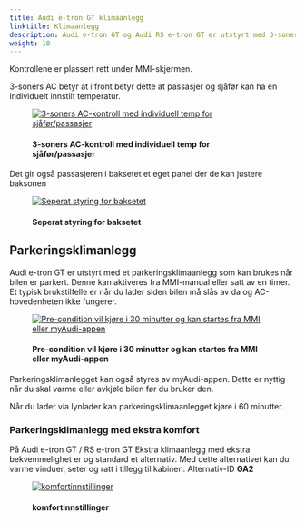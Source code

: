 ```yaml
---
title: Audi e-tron GT klimaanlegg
linktitle: Klimaanlegg
description: Audi e-tron GT og Audi RS e-tron GT er utstyrt med 3-soners klimanlegg som standardutstyr.
weight: 10
---
```

<!-- markdownlint-disable MD033 -->
Kontrollene er plassert rett under MMI-skjermen.

3-soners AC betyr at i front betyr dette at passasjer og sjåfør kan ha en individuelt innstilt temperatur.

<figure>
    <a href="https://media.electrichasgoneaudi.net/multimedia/models/e-tron-gt/technology/climatecontrol/ac3zonecontrol.jpg">
        <img src="https://media.electrichasgoneaudi.net/multimedia/models/e-tron-gt/technology/climatecontrol/ac3zonecontrol.jpg"
        class="img-fluid" alt="3-soners AC-kontroll med individuell temp for sjåfør/passasjer" title="3-soners AC-kontroll med individuell temp for sjåfør/passasjer">
    </a>
    <figcaption><h4>3-soners AC-kontroll med individuell temp for sjåfør/passasjer</h4></figcaption>
</figure>

Det gir også passasjeren i baksetet et eget panel der de kan justere baksonen

<figure>
    <a href="https://media.electrichasgoneaudi.net/multimedia/models/e-tron-gt/technology/climatecontrol/rearaccontrol.jpg">
        <img src="https://media.electrichasgoneaudi.net/multimedia/models/e-tron-gt/technology/climatecontrol/rearaccontrol.jpg"
        class="img-fluid" alt="Seperat styring for baksetet" title="Seperat styring for baksetet">
    </a>
    <figcaption><h4>Seperat styring for baksetet</h4></figcaption>
</figure>

## Parkeringsklimanlegg

Audi e-tron GT er utstyrt med et parkeringsklimaanlegg som kan brukes når bilen er parkert. Denne kan aktiveres fra MMI-manual eller satt av en timer. Et typisk brukstilfelle er når du lader siden bilen må slås av da og AC-hovedenheten ikke fungerer.

<figure>
    <a href="https://media.electrichasgoneaudi.net/multimedia/models/e-tron-gt/technology/climatecontrol/precondition.jpg">
        <img src="https://media.electrichasgoneaudi.net/multimedia/models/e-tron-gt/technology/climatecontrol/preconditions.jpg"
        class="img-fluid" alt="Pre-condition vil kjøre i 30 minutter og kan startes fra MMI eller myAudi-appen" title="Pre-condition vil kjøre i 30 minutter og kan startes fra MMI eller myAudi-appen">
    </a>
    <figcaption><h4>Pre-condition vil kjøre i 30 minutter og kan startes fra MMI eller myAudi-appen</h4></figcaption>
</figure>

Parkeringsklimanlegget kan også styres av myAudi-appen. Dette er nyttig når du skal varme eller avkjøle bilen før du bruker den.

Når du lader via lynlader kan parkeringsklimaanlegget kjøre i 60 minutter.

### Parkeringsklimanlegg med ekstra komfort

På Audi e-tron GT / RS e-tron GT Ekstra klimaanlegg med ekstra bekvemmelighet er og standard et alternativ. Med dette alternativet kan du varme vinduer, seter og ratt i tillegg til kabinen.
 Alternativ-ID **GA2**

<figure>
    <a href="https://media.electrichasgoneaudi.net/multimedia/models/e-tron-gt/technology/climatecontrol/conviencesettings.jpg">
        <img src="https://media.electrichasgoneaudi.net/multimedia/models/e-tron-gt/technology/climatecontrol/conviencesettingss.jpg"
        class="img-fluid" alt="komfortinnstillinger" title="komfortinnstillinger">
    </a>
    <figcaption><h4>komfortinnstillinger</h4></figcaption>
</figure>
